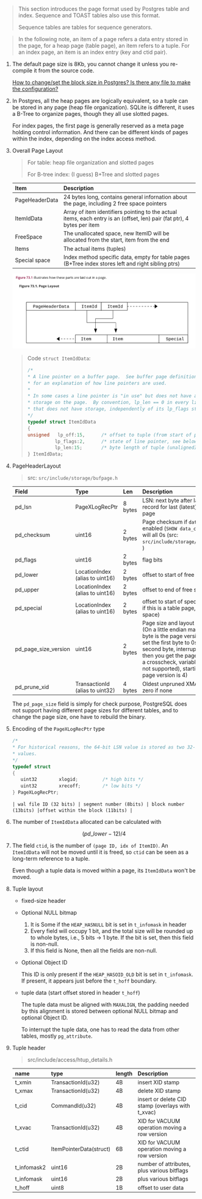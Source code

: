 > This section introduces the page format used by Postgres table and index. Sequence
> and TOAST tables also use this format.
>
> Sequence tables are tables for sequence generators.

> In the following note, an item of a page refers a data entry stored in the page,
> for a heap page (table page), an item refers to a tuple. For an index page, an
> item is an index entry (key and ctid pair).

1. The default page size is 8Kb, you cannot change it unless you re-compile it
   from the source code.

   [How to change/set the block size in Postgres? Is there any file to make the configuration?](https://stackoverflow.com/q/56147727/14092446)


3. In Postgres, all the heap pages are logically equivalent, so a tuple can be
   stored in any page (heap file organization). SQLite is different, it uses a
   B-Tree to organize pages, though they all use slotted pages.

   For index pages, the first page is generally reserved as a meta page holding 
   control information. And there can be different kinds of pages within the
   index, depending on the index access method.

4. Overall Page Layout

   > For table: heap file organization and slotted pages
   >
   > For B-tree index: (I guess) B+Tree and slotted pages

   | Item | Description| 
   |------|------------|
   |PageHeaderData | 24 bytes long, contains general infornation about the page, including 2 free space pointers|
   |ItemIdData | Array of item identifiers pointing to the actual items, each entry is an (offset, len) pair (fat ptr), 4 bytes per item |
   |FreeSpace | The unallocated space, new ItemID will be allocated from the start, item from the end |
   |Items | The actual items (tuples) |
   |Special space | Index method specific data, empty for table pages (B+Tree index stores left and right sibling ptrs) |

   ![diagram](https://github.com/SteveLauC/pic/blob/main/Screenshot%20from%202024-03-18%2008-24-47.png)

   > Code `struct ItemIdData`:
   >
   > ```c
   > /*
   > * A line pointer on a buffer page.  See buffer page definitions and comments
   > * for an explanation of how line pointers are used.
   > *
   > * In some cases a line pointer is "in use" but does not have any associated
   > * storage on the page.  By convention, lp_len == 0 in every line pointer
   > * that does not have storage, independently of its lp_flags state.
   > */
   > typedef struct ItemIdData
   > {
   > unsigned	lp_off:15,		/* offset to tuple (from start of page) */
   >           lp_flags:2,		/* state of line pointer, see below */
   >           lp_len:15;		/* byte length of tuple (unaligned) */
   > } ItemIdData;
   > ``` 


5. PageHeaderLayout

   > src: `src/include/storage/bufpage.h`

   | Field | Type | Len | Description |
   |-------|------|-----|-------------|
   | pd_lsn | PageXLogRecPtr | 8 bytes | LSN: next byte after last byte of WAL record for last (latest) change to this page |
   | pd_checksum | uint16 | 2 bytes | Page checksum if `data checksums` are enabled (`SHOW data_checksum`) or it will all 0s (src: `src/include/storage/checksum_impl.h` ) |
   | pd_flags | uint16 | 2 bytes | flag bits |
   | pd_lower | LocationIndex (alias to uint16) | 2 bytes | offset to start of free space |
   | pd_upper | LocationIndex (alias to uint16) | 2 bytes | offset to end of free space |
   | pd_special | LocationIndex (alias to uint16) | 2 bytes | offset to start of special space (8192 if this is a table page, i.e, no special space) |
   | pd_page_size_version | uint16 | 2 bytes | Page size and layout version number (On a little endian machine, the first byte is the page version (low 8 bits), set the first byte to 0s, plus the second byte, interrupt it as an `u16`, then you get the page size (serves as a crosscheck, variable page size is not supported), starting from Pg 8.3, page version is 4) |
   | pd_prune_xid | TransactionId (alias to uint32) | 4 bytes | Oldest unpruned XMAX on page, or zero if none |

   The `pd_page_size` field is simply for check purpose, PostgreSQL does not 
   support having different page sizes for different tables, and to change the
   page size, one have to rebuild the binary.

6. Encoding of the `PageXLogRecPtr` type

   ```c
   /*
   * For historical reasons, the 64-bit LSN value is stored as two 32-bit
   * values.
   */
   typedef struct
   {
      uint32		xlogid;			/* high bits */
      uint32		xrecoff;		/* low bits */
   } PageXLogRecPtr;
   ```

   ```
   | wal file ID (32 bits) | segment number (8bits) | block number (13bits) |offset within the block (11bits) |
   ```

7. The number of `ItemIdData` allocated can be calculated with

   $$ (pd\_lower - 12) /4 $$

8. The field `ctid`, is the number of `(page ID, idx of ItemID)`. An `ItemIdData`
   will not be moved until it is freed, so `ctid` can be seen as a long-term 
   reference to a tuple.

   Even though a tuple data is moved within a page, its `ItemIdData` won't be 
   moved.

9. Tuple layout

   * fixed-size header
   * Optional NULL bitmap 

     1. It is Some if the `HEAP_HASNULL` bit is set in `t_infomask` in header
     2. Every field will occupy 1 bit, and the total size will be rounded up to
        whole bytes, i.e., 5 bits -> 1 byte.
        If the bit is set, then this field is non-null.
     3. If this field is None, then all the fields are non-null.

   * Optional Object ID

     This ID is only present if the `HEAP_HASOID_OLD` bit is set in `t_infomask`. 
     If present, it appears just before the `t_hoff` boundary.

   * tuple data (start offset stored in header `t_hoff`)

     The tuple data must be aligned with `MAXALIGN`, the padding needed by this
     alignment is stored between optional NULL bitmap and optional Object ID.

     To interrupt the tuple data, one has to read the data from other tables, 
     mostly `pg_attribute`.

10. Tuple header

    > src/include/access/htup_details.h

    |name    | type               | length | Description      | 
    |--------|--------------------|--------|------------------|
    | t_xmin | TransactionId(u32) | 4B     | insert XID stamp |
    | t_xmax | TransactionId(u32) | 4B     | delete XID stamp |
    | t_cid  | CommandId(u32)     | 4B     | insert or delete CID stamp (overlays with t_xvac) |
    | t_xvac | TransactionId(u32) | 4B     | XID for VACUUM operation moving a row version |
    | t_ctid | ItemPointerData(struct) | 6B     | XID for VACUUM operation moving a row version |
    | t_infomask2 | uint16 | 2B     | number of attributes, plus various bitflags |
    | t_infomask | uint16 | 2B     | plus various bitflags |
    | t_hoff | uint8 | 1B     | offset to user data |

